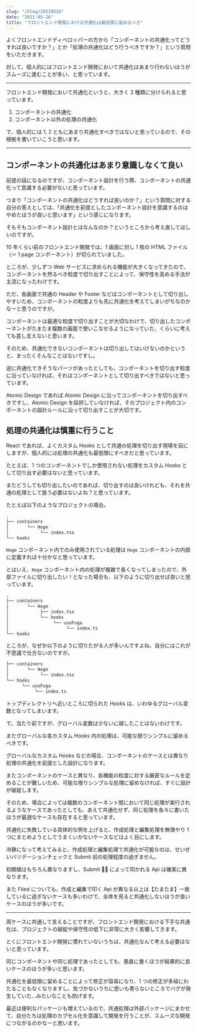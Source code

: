 ```yaml
---
slug: "/blog/20210526"
date: "2021-05-26"
title: "フロントエンド開発における共通化は最低限に留めるべき"
---
```


よくフロントエンドディベロッパーの方から「コンポーネントの共通化ってどうすれば良いですか？」とか「処理の共通化はどう行うべきですか？」という質問をいただきます。

対して、個人的にはフロントエンド開発において共通化はあまり行わないほうがスムーズに進むことが多い、と思っています。

---

フロントエンド開発において共通化というと、大きく 2 種類に分けられると思っています。

1. コンポーネントの共通化
2. コンポーネント以外の処理の共通化

で、個人的には 1, 2 ともにあまり共通化すべきではないと思っているので、その根拠を書いていこうと思います。

---

## コンポーネントの共通化はあまり意識しなくて良い

前提の話になるのですが、コンポーネント設計を行う際、コンポーネントの共通化って意識する必要がないと思っています。

つまり「コンポーネントの共通化はどうすれば良いのか？」という質問に対する自分の答えとしては、「共通化を前提としたコンポーネント設計を意識するのはやめたほうが良いと思います」という感じになります。

そもそもコンポーネント設計とはなんなのか？というところから考え直してほしいのですが。

10 年くらい前のフロントエンド開発では、1 画面に対し 1 枚の HTML ファイル（＝ 1 page コンポーネント）が切られていました。

ところが、少しずつ Web サービスに求められる機能が大きくなってきたので、コンポーネントを然るべき粒度で切り出すことによって、保守性を高める手法が主流になったわけです。

ただ、各画面で共通の Header や Footer などはコンポーネントとして切り出しやすいため、コンポーネントの粒度よりも先に共通化を考えてしまいがちなのかなーと思うのですが。

コンポーネントは最適な粒度で切り出すことが大切なわけで、切り出したコンポーネントがたまたま複数の画面で使いこなせるようになっていた、くらいに考えても差し支えないと思います。

そのため、共通化できないコンポーネントは切り出してはいけないのかというと、まったくそんなことはないですし。

逆に共通化できそうなパーツがあったとしても、コンポーネントを切り出す粒度に沿っていなければ、それはコンポーネントとして切り出すべきではないと思っています。

Atomic Design であれば Atomic Design に沿ってコンポーネントを切り出すべきですし、Atomic Design を採択していなければ、そのプロジェクト内のコンポーネントの設計ルールに沿って切り出すことが大切です。

## 処理の共通化は慎重に行うこと

React であれば、よくカスタム Hooks として共通の処理を切り出す現場を目にしますが、個人的には処理の共通化も最低限にすべきだと思っています。

たとえば、1 つのコンポーネントでしか使用されない処理をカスタム Hooks として切り出す必要はないと思っています。

またどうしても切り出したいのであれば、切り出すのは良いけれども、それを共通の処理として扱う必要はないよね？と思っています。

たとえば以下のようなプロジェクトの場合。

```markdown
.
├── containers
│ 　　　 └── Hoge
│ 　　　　　　 └── index.tsx
└── hooks
```

`Hoge` コンポーネント内でのみ使用されている処理は `Hoge` コンポーネントの内部に定義すれば十分かなと思っています。

とはいえ、`Hoge` コンポーネント内の処理が複雑で長くなってしまったので、外部ファイルに切り出したい！となった場合も、以下のように切り出せば良いと思っています。

```markdown
.
├── containers
│ 　　　 └── Hoge
│ 　　　　　　 ├── index.tsx
│ 　　　　　　 └── hooks
│ 　　　　　　　　　 └── useFuga
│ 　　　　　　　　　　　　 └── index.ts
└── hooks
```

ところが、なぜか以下のように切りたがる人が多いんですよね、自分にはこれが不思議で仕方ないのですが。

```md
├── containers
│ 　　　 └── Hoge
│ 　　　　　　 └── index.tsx
└── hooks
　　　 └── useFuga
　　　　　　 └── index.ts
```

トップディレクトリへ近いところに切られた Hooks は、いわゆるグローバル変数となってしまいます。

で、当たり前ですが、グローバル変数は少ないに越したことはないわけです。

またグローバルな各カスタム Hooks 内の処理は、可能な限りシンプルに留めるべきです。

グローバルなカスタム Hooks などの場合、コンポーネントのケースとは異なり処理の共通化を前提とした設計になります。

またコンポーネントのケースと異なり、各機能の粒度に対する厳密なルールを定めることが難しいため、可能な限りシンプルな処理に留めなければ、すぐに設計が破綻します。

そのため、場合によっては複数のコンポーネント間において同じ処理が実行されるようなケースであったとしても、あえて共通化せず、同じ処理を各々に書いたほうが最適なケースも存在すると思っています。

共通化に失敗している具体的な例を上げると、作成処理と編集処理を無理やり 1 つにまとめようとしてうまくいかないケースなどはよく目にします。

冷静になって考えてみると、作成処理と編集処理で共通化が可能なのは、せいぜいバリデーションチェックと Submit 前の処理程度の過ぎません。

初期値はもちろん異なりますし、Submit  によって叩かれる Api は確実に異なります。

また Filed についても、作成と編集で叩く Api が異なる以上は【たまたま】一致しているに過ぎないケースも多いわけで、全体を見ると共通化しないほうが良いケースのほうが多いです。

---

両ケースに共通して言えることですが、フロントエンド開発における下手な共通化は、プロジェクトの破綻や保守性の低下に非常に大きく影響してきます。

とくにフロントエンド開発に慣れていないうちは、共通化なんて考える必要はないと思っています。

同じコンポーネントや同じ処理であったとしても、愚直に書くほうが結果的に良いケースのほうが多いと思います。

共通化を最低限に留めることによって修正が容易になり、1 つの修正が多岐にわたることもなくなりますし、気づかないうちに思いも寄らないところでバグが発生していた…みたいなことも防げます。

最近は便利なパッケージも増えているので、共通処理は外部パッケージにまかせて、自分たちは処理のカプセル化を意識して開発を行うことが、スムーズな開発につながるのかなーと思います。
